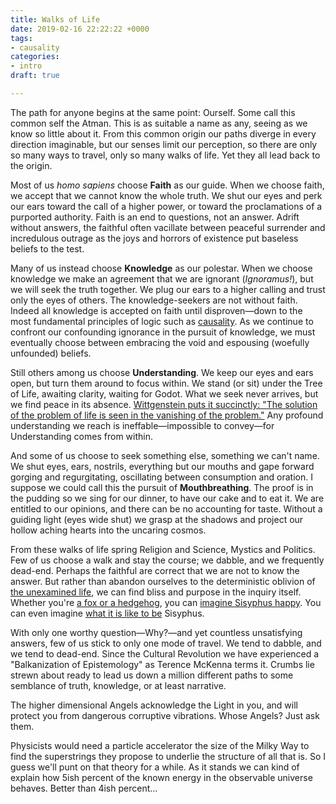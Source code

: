 ```yaml
---
title: Walks of Life
date: 2019-02-16 22:22:22 +0000
tags:
- causality
categories:
- intro
draft: true

---
```

The path for anyone begins at the same point: Ourself. Some call this common self the Atman. This is as suitable a name as any, seeing as we know so little about it. From this common origin our paths diverge in every direction imaginable, but our senses limit our perception, so there are only so many ways to travel, only so many walks of life. Yet they all lead back to the origin.

Most of us _homo sapiens_ choose **Faith** as our guide. When we choose faith, we accept that we cannot know the whole truth. We shut our eyes and perk our ears toward the call of a higher power, or toward the proclamations of a purported authority. Faith is an end to questions, not an answer. Adrift without answers, the faithful often vacillate between peaceful surrender and incredulous outrage as the joys and horrors of existence put baseless beliefs to the test.

Many of us instead choose **Knowledge** as our polestar. When we choose knowledge we make an agreement that we are ignorant (_Ignoramus!_), but we will seek the truth together. We plug our ears to a higher calling and trust only the eyes of others. The knowledge-seekers are not without faith. Indeed all knowledge is accepted on faith until disproven—down to the most fundamental principles of logic such as [causality](/tags/causality). As we continue to confront our confounding ignorance in the pursuit of knowledge, we must eventually choose between embracing the void and espousing (woefully unfounded) beliefs.

Still others among us choose **Understanding**. We keep our eyes and ears open, but turn them around to focus within. We stand (or sit) under the Tree of Life, awaiting clarity, waiting for Godot. What we seek never arrives, but we find peace in its absence. [Wittgenstein puts it succinctly: "The solution of the problem of life is seen in the vanishing of the problem."](http://www.tractatuslogico-philosophicus.com/#node/n6-521) Any profound understanding we reach is ineffable—impossible to convey—for Understanding comes from within.

And some of us choose to seek something else, something we can't name. We shut eyes, ears, nostrils, everything but our mouths and gape forward gorging and regurgitating, oscillating between consumption and oration. I suppose we could call this the pursuit of **Mouthbreathing**. The proof is in the pudding so we sing for our dinner, to have our cake and to eat it. We are entitled to our opinions, and there can be no accounting for taste. Without a guiding light (eyes wide shut) we grasp at the shadows and project our hollow aching hearts into the uncaring cosmos.

From these walks of life spring Religion and Science, Mystics and Politics. Few of us choose a walk and stay the course; we dabble, and we frequently dead-end. Perhaps the faithful are correct that we are not to know the answer. But rather than abandon ourselves to the deterministic oblivion of [the unexamined life](https://www.wikiwand.com/en/The_unexamined_life_is_not_worth_living), we can find bliss and purpose in the inquiry itself. Whether you're [a fox or a hedgehog](http://assets.press.princeton.edu/chapters/s9981.pdf), you can [imagine Sisyphus happy](https://www.sccs.swarthmore.edu/users/00/pwillen1/lit/msysip.htm). You can even imagine [what it is like to be](https://organizations.utep.edu/portals/1475/nagel_bat.pdf) Sisyphus.

With only one worthy question—Why?—and yet countless unsatisfying answers, few of us stick to only one mode of travel. We tend to dabble, and we tend to dead-end. Since the Cultural Revolution we have experienced a "Balkanization of Epistemology" as Terence McKenna terms it. Crumbs lie strewn about ready to lead us down a million different paths to some semblance of truth, knowledge, or at least narrative.

The higher dimensional Angels acknowledge the Light in you, and will protect you from dangerous corruptive vibrations. Whose Angels? Just ask them.

Physicists would need a particle accelerator the size of the Milky Way to find the superstrings they propose to underlie the structure of all that is. So I guess we'll punt on that theory for a while. As it stands we can kind of explain how 5ish percent of the known energy in the observable universe behaves. Better than 4ish percent...